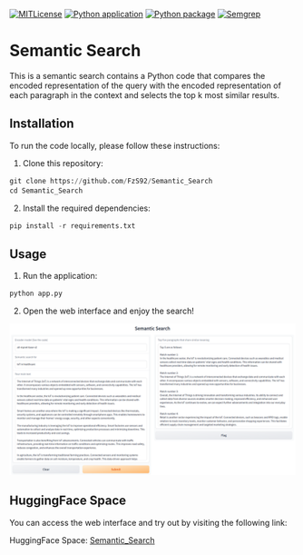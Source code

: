[![MITLicense](https://img.shields.io/badge/license-MIT-green)](https://opensource.org/licenses/MIT)
[![Python application](https://github.com/FzS92/Semantic_Search/actions/workflows/python-app.yml/badge.svg)](https://github.com/FzS92/Semantic_Search/actions/workflows/python-app.yml)
[![Python package](https://github.com/FzS92/Semantic_Search/actions/workflows/python-package.yml/badge.svg)](https://github.com/FzS92/Semantic_Search/actions/workflows/python-package.yml)
[![Semgrep](https://github.com/FzS92/Semantic_Search/actions/workflows/semgrep.yml/badge.svg)](https://github.com/FzS92/Semantic_Search/actions/workflows/semgrep.yml)
# Semantic Search

This is a semantic search contains a Python code that compares the encoded representation of the query with the encoded representation of each paragraph in the context and selects the top k most similar results.

## Installation

To run the code locally, please follow these instructions:

1. Clone this repository:

```python
git clone https://github.com/FzS92/Semantic_Search
cd Semantic_Search
```
2. Install the required dependencies:
```python
pip install -r requirements.txt
```

## Usage
1. Run the application:
```python
python app.py
```
2. Open the web interface and enjoy the search! 

![App Screenshot](./screenshots/app_screenshot.png)

## HuggingFace Space
You can access the web interface and try out by visiting the following link:

HuggingFace Space: [Semantic_Search](https://huggingface.co/spaces/fzs/Semantic_Search)

